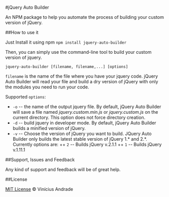 #jQuery Auto Builder

An NPM package to help you automate the process of building your custom version of jQuery.

##How to use it

Just Install it using npm
`npm install jquery-auto-builder`

Then, you can simply use the command-line tool to build your custom version of jquery. 

`jquery-auto-builder [filename, filename,...] [options]`

`filename` is the name of the file where you have your jquery code. jQuery Auto Builder will read your file and build a dry version of jQuery with only the modules you need to run your code. 

Supported `options`:

+ `-o` -- the name of the output jquery file. By default, jQuery Auto Builder will save a file named *jquery.custom.min.js* or *jquery.custom.js* on the current directory. This option does not force directory creation.
+ `-d` -- build jquery in developer mode. By default, jQuery Auto Builder builds a minified version of jQuery.
+ `-v` -- Choose the version of jQuery you want to build. JQuery Auto Builder only builds the latest stable version of jQuery 1.\* and 2.\*. Currently options are:
++ `2` -- Builds jQuery v.2.1.1
++ `1` -- Builds jQuery v.1.11.1

##Support, Issues and Feedback

Any kind of support and feedback will be of great help. 

##License

[MIT License](http://vicnicius.mit-license.org/) © Vinícius Andrade
